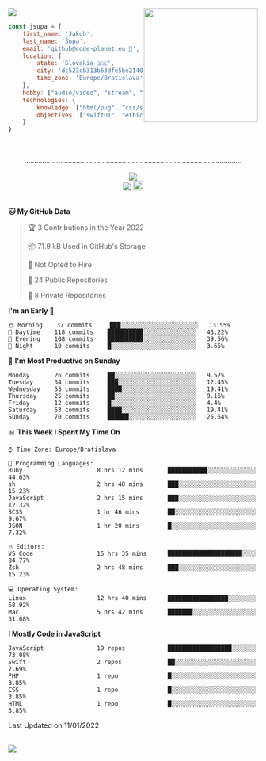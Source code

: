 
<img src="https://creepy-corp.eu/pika-bg.png">
<img align='right' src="https://creepy-corp.eu/pika.gif" width="230">
<br>

```js
const jsupa = {
    first_name: 'Jakub',
    last_name: 'Šupa',
    email: 'github@code-planet.eu 📧',
    location: {
        state: 'Slovakia 🇸🇰',
        city: 'dc523cb313b63dfe5be2140b0c05b3bc',
        time_zone: 'Europe/Bratislava'
    },
    hobby: ["audio/video", "stream", "3D modelling/printing", "crypto (XRP 🤍)", "IoT/DIY", "tech"],
    technologies: {
        knowledge: ["html/pug", "css/scss", "javascript/jquery", "vue/react", "nodejs", "ruby on rails", "php", "pgsql/mysql"],
        objectives: ["swiftUI", "ethical hacking", "boost all knowledge to master class"]
    }
}

  ```

<br>
<p align="center">
.............................................................................................................
<br><br>
<a href="https://wakatime.com/@698e3ae2-2e7a-4cf6-a9e7-192f2b7d1525"><img src="https://wakatime.com/badge/user/698e3ae2-2e7a-4cf6-a9e7-192f2b7d1525.svg"></a><br>
<img src="https://visitor-badge.laobi.icu/badge?page_id=jsupa.jsupa">
<a href='https://ko-fi.com/Y8Y246Y0V' target='_blank'>
    <img src="https://img.shields.io/badge/buy%20me%20a%20coffee-donate-yellow.svg" alt="Buy Me A Coffee donate button" height="20px"/>
</a>
<br><br>

<!--START_SECTION:waka-->
**🐱 My GitHub Data** 

> 🏆 3 Contributions in the Year 2022
 > 
> 📦 71.9 kB Used in GitHub's Storage 
 > 
> 🚫 Not Opted to Hire
 > 
> 📜 24 Public Repositories 
 > 
> 🔑 8 Private Repositories  
 > 
**I'm an Early 🐤** 

```text
🌞 Morning    37 commits     ███░░░░░░░░░░░░░░░░░░░░░░   13.55% 
🌆 Daytime    118 commits    ██████████░░░░░░░░░░░░░░░   43.22% 
🌃 Evening    108 commits    ██████████░░░░░░░░░░░░░░░   39.56% 
🌙 Night      10 commits     █░░░░░░░░░░░░░░░░░░░░░░░░   3.66%

```
📅 **I'm Most Productive on Sunday** 

```text
Monday       26 commits     ██░░░░░░░░░░░░░░░░░░░░░░░   9.52% 
Tuesday      34 commits     ███░░░░░░░░░░░░░░░░░░░░░░   12.45% 
Wednesday    53 commits     ████░░░░░░░░░░░░░░░░░░░░░   19.41% 
Thursday     25 commits     ██░░░░░░░░░░░░░░░░░░░░░░░   9.16% 
Friday       12 commits     █░░░░░░░░░░░░░░░░░░░░░░░░   4.4% 
Saturday     53 commits     ████░░░░░░░░░░░░░░░░░░░░░   19.41% 
Sunday       70 commits     ██████░░░░░░░░░░░░░░░░░░░   25.64%

```


📊 **This Week I Spent My Time On** 

```text
⌚︎ Time Zone: Europe/Bratislava

💬 Programming Languages: 
Ruby                     8 hrs 12 mins       ███████████░░░░░░░░░░░░░░   44.63% 
sh                       2 hrs 48 mins       ███░░░░░░░░░░░░░░░░░░░░░░   15.23% 
JavaScript               2 hrs 15 mins       ███░░░░░░░░░░░░░░░░░░░░░░   12.32% 
SCSS                     1 hr 46 mins        ██░░░░░░░░░░░░░░░░░░░░░░░   9.67% 
JSON                     1 hr 20 mins        █░░░░░░░░░░░░░░░░░░░░░░░░   7.32%

🔥 Editors: 
VS Code                  15 hrs 35 mins      █████████████████████░░░░   84.77% 
Zsh                      2 hrs 48 mins       ███░░░░░░░░░░░░░░░░░░░░░░   15.23%

💻 Operating System: 
Linux                    12 hrs 40 mins      █████████████████░░░░░░░░   68.92% 
Mac                      5 hrs 42 mins       ███████░░░░░░░░░░░░░░░░░░   31.08%

```

**I Mostly Code in JavaScript** 

```text
JavaScript               19 repos            ██████████████████░░░░░░░   73.08% 
Swift                    2 repos             ██░░░░░░░░░░░░░░░░░░░░░░░   7.69% 
PHP                      1 repo              █░░░░░░░░░░░░░░░░░░░░░░░░   3.85% 
CSS                      1 repo              █░░░░░░░░░░░░░░░░░░░░░░░░   3.85% 
HTML                     1 repo              █░░░░░░░░░░░░░░░░░░░░░░░░   3.85%

```



 Last Updated on 11/01/2022
<!--END_SECTION:waka-->

</p><br>
<img src="https://creepy-corp.eu/pika-bg-bottom.png">
